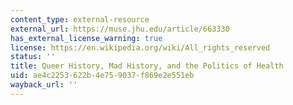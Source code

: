 ```yaml
---
content_type: external-resource
external_url: https://muse.jhu.edu/article/663330
has_external_license_warning: true
license: https://en.wikipedia.org/wiki/All_rights_reserved
status: ''
title: Queer History, Mad History, and the Politics of Health
uid: ae4c2253-622b-4e75-9037-f869e2e551eb
wayback_url: ''
---
```

